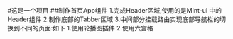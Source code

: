 #这是一个项目
##制作首页App组件
  1.完成Header区域,使用的是Mint-ui 中的Header组件
  2.制作底部的Tabber区域
  3.中间部分挂载路由实现底部导航栏的切换到不同的页面:如下
      1.使用轮播图插件
      2.使用六宫格
